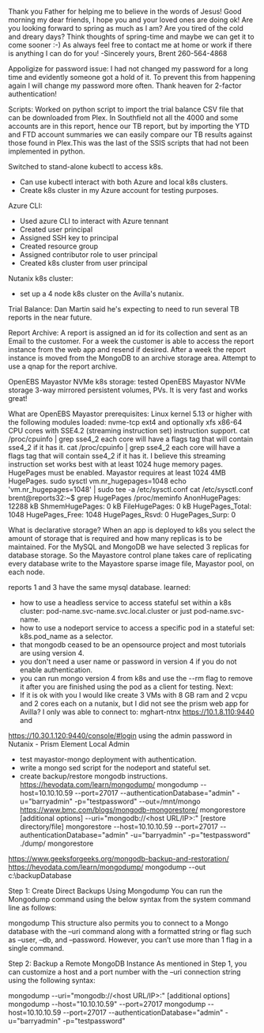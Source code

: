 Thank you Father for helping me to believe in the words of Jesus!
Good morning my dear friends,
I hope you and your loved ones are doing ok! Are you looking forward to spring as much as I am? Are you tired of the cold and dreary days? Think thoughts of spring-time and maybe we can get it to come sooner :-)
As always feel free to contact me at home or work if there is anything I can do for you!
-Sincerely yours,
Brent
260-564-4868

Appoligize for password issue:
I had not changed my password for a long time and evidently someone got a hold of it.  To prevent this from happening again I will change my password more often.  Thank heaven for 2-factor authentication!

Scripts:
Worked on python script to import the trial balance CSV file that can be downloaded from Plex.  In Southfield not all the 4000 and some accounts are in this report, hence our TB report, but by importing the YTD and FTD account summaries we can easily compare our TB results against those found in Plex.This was the last of the SSIS scripts that had not been implemented in python.


Switched to stand-alone kubectl to access k8s.
- Can use kubectl interact with both Azure and local k8s clusters.
- Create k8s cluster in my Azure account for testing purposes.

Azure CLI:
- Used azure CLI to interact with Azure tennant
- Created user principal
- Assigned SSH key to principal
- Created resource group
- Assigned contributor role to user principal
- Created k8s cluster from user principal

Nutanix k8s cluster:
- set up a 4 node k8s cluster on the Avilla's nutanix.

Trial Balance:
Dan Martin said he's expecting to need to run several TB reports in the near future.

Report Archive:
A report is assigned an id for its collection and sent as an Email to the customer. 
For a week the customer is able to access the report instance from the web app and resend if desired.
After a week the report instance is moved from the MongoDB to an archive storage area.
Attempt to use a qnap for the report archive.

OpenEBS Mayastor NVMe k8s storage:
tested OpenEBS Mayastor NVMe storage 3-way mirrored persistent volumes, PVs. It is very fast and works great!

What are OpenEBS Mayastor  prerequisites:
Linux kernel 5.13 or higher with the following modules loaded:
nvme-tcp
ext4 and optionally xfs
x86-64 CPU cores with SSE4.2 (streaming instruction set) instruction support. 
cat /proc/cpuinfo | grep sse4_2 
each core will have a flags tag that will contain sse4_2 if it has it.
cat /proc/cpuinfo | grep sse4_2 
each core will have a flags tag that will contain sse4_2 if it has it.
I believe this streaming instruction set works best with at least 1024 huge memory pages.
HugePages must be enabled. Mayastor requires at least 1024 4MB HugePages.
sudo sysctl vm.nr_hugepages=1048
echo 'vm.nr_hugepages=1048' | sudo tee -a /etc/sysctl.conf
cat /etc/sysctl.conf
brent@reports32:~$ grep HugePages /proc/meminfo
AnonHugePages:     12288 kB
ShmemHugePages:        0 kB
FileHugePages:         0 kB
HugePages_Total:    1048
HugePages_Free:     1048
HugePages_Rsvd:        0
HugePages_Surp:        0


What is declarative storage?
When an app is deployed to k8s you select the amount of storage that is required and how many replicas is to be maintained.  For the MySQL and MongoDB we have selected 3 replicas for database storage. So the Mayastore control plane takes care of replicating every database write to the Mayastore sparse image file, Mayastor pool, on each node.

reports 1 and 3 have the same mysql database.
learned:
- how to use a headless service to access stateful set within a k8s cluster: pod-name.svc-name.svc.local.cluster or just pod-name.svc-name.
- how to use a nodeport service to access a specific pod in a stateful set: k8s.pod_name as a selector.
- that mongodb ceased to be an opensource project and most tutorials are using version 4.
- you don't need a user name or password in version 4 if you do not enable authentication.
- you can run mongo version 4 from k8s and use the --rm flag to remove it after you are finished using the pod as a client for testing. 
Next:
- If it is ok with you I would like create 3 VMs with 8 GB ram and 2 vcpu and 2 cores each on a nutanix, but I did not see the prism web app for Avilla?
I only was able to connect to: 
mghart-ntnx https://10.1.8.110:9440
and 

https://10.30.1.120:9440/console/#login
using the admin password in Nutanix - Prism Element Local Admin

- test mayastor-mongo deployment with authentication.
- write a mongo sed script for the nodeport and stateful set.
- create backup/restore mongodb instructions. 
https://hevodata.com/learn/mongodump/
mongodump --host=10.10.10.59 --port=27017 --authenticationDatabase="admin" -u="barryadmin" -p="testpassword" --out=/mnt/mongo
https://www.bmc.com/blogs/mongodb-mongorestore/
mongorestore [additional options] --uri="mongodb://<host URL/IP>:<Port>" [restore directory/file]
mongorestore --host=10.10.10.59 --port=27017 --authenticationDatabase="admin" -u="barryadmin" -p="testpassword" ./dump/
mongorestore <options> <connection-string> <directory or file to restore>

https://www.geeksforgeeks.org/mongodb-backup-and-restoration/
https://hevodata.com/learn/mongodump/
mongodump --out c:\backupDatabase 

Step 1: Create Direct Backups Using Mongodump
You can run the Mongodump command using the below syntax from the system command line as follows:

mongodump <options> <connection-string>
This structure also permits you to connect to a Mongo database with the –uri command along with a formatted string or flag such as –user, –db, and –password. However, you can’t use more than 1 flag in a single command.
 
Step 2: Backup a Remote MongoDB Instance
As mentioned in Step 1, you can customize a host and a port number with the –uri connection string using the following syntax:

mongodump --uri="mongodb://<host URL/IP>:<Port>" [additional options]
mongodump --host="10.10.10.59" --port=27017
mongodump --host=10.10.10.59 --port=27017 --authenticationDatabase="admin" -u="barryadmin" -p="testpassword" 